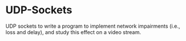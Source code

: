 # UDP-Sockets
UDP sockets to write a program to implement network impairments (i.e., loss and delay), and study this effect on a video stream.
